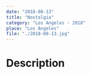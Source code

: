 ```yaml
---
date: "2018-08-13"
title: "Nostalgia"
category: "Los Angeles - 2018"
place: "Los Angeles"
file: "./2018-08-13.jpg"
---
```

# Description
